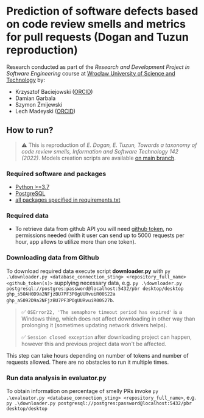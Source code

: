 # Prediction of software defects based on code review smells and metrics for pull requests (Dogan and Tuzun reproduction)
Research conducted as part of the _Research and Development Project in Software Engineering_ course at [Wrocław University of Science and Technology](https://pwr.edu.pl/en/) by:
- Krzysztof Baciejowski ([ORCID](https://orcid.org/0000-0001-9572-1625?lang=en))
- Damian Garbala
- Szymon Żmijewski
- Lech Madeyski ([ORCID](https://orcid.org/0000-0003-3907-3357?lang=en))

## How to run?
> ⚠️ This is reproduction of _E. Dogan, E. Tuzun, Towards a taxonomy of code review smells, Information and Software Technology 142 (2022)_. Models creation scripts are available [on main branch](https://github.com/pwr-pbr22/M7).

### Required software and packages
- [Python >=3.7](https://www.python.org/downloads/)
- [PostgreSQL](https://www.postgresql.org/download/)
- [all packages specified in requirements.txt](https://pip.pypa.io/en/stable/user_guide/#requirements-files)

### Required data
- To retrieve data from github API you will need [github token](https://github.com/settings/tokens/new), no permissions needed (with it user can send up to 5000 requests per hour, app allows to utilize more than one token).

### Downloading data from Github
To download required data execute script **downloader.py** with ```py .\downloader.py <database_connection_sting> <repository_full_name> <github_token(s)>``` supplying necessary data, e.g. 
```py .\downloader.py postgresql://postgres:password@localhost:5432/pbr desktop/desktop ghp_s5OAH0D9a2NFjzBU7PF3POgUURvuiR00S22a ghp_a5092D9a2NFjzBU7PF3POgUURvuiR00S27b```.

> ✅ ```OSError22, 'The semaphore timeout period has expired'``` is a Windows thing, which does not affect downloading in other way than prolonging it (sometimes updating network drivers helps).
>
> ✅ ```Session closed exception``` after downloading project can happen, however this and previous project data won't be affected.

This step can take hours depending on number of tokens and number of requests allowed. There are no obstacles to run it multiple times.

### Run data analysis in evaluator.py
To obtain information on percentage of smelly PRs invoke `py .\evaluator.py <database_connection_sting> <repository_full_name>`, e.g. ```py .\downloader.py postgresql://postgres:password@localhost:5432/pbr desktop/desktop```